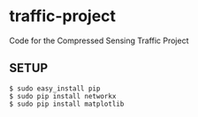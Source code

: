 traffic-project
===============

Code for the Compressed Sensing Traffic Project

SETUP
-----
    $ sudo easy_install pip
    $ sudo pip install networkx
    $ sudo pip install matplotlib
